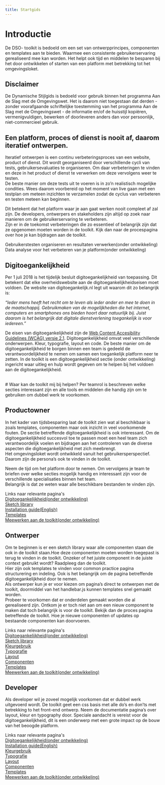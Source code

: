 ```yaml
---
title: Startgids
---
```

# Introductie

De DSO- toolkit is bedoeld om een set van ontwerpprincipes, componenten en templates aan te bieden. Waarmee een consistente gebruikerservaring gerealiseerd mee kan worden. Het helpt ook tijd en middelen te besparen bij het door ontwikkelen of starten van een platform met betrekking tot het omgevingsloket. 

## Disclaimer
De Dynamische Stijlgids is bedoeld voor gebruik binnen het programma Aan de Slag met de Omgevingswet. Het is daarom niet toegestaan dat derden - zonder voorafgaande schriftelijke toestemming van het programma Aan de Slag met de Omgevingswet - de informatie en/of de huisstijl kopiëren, vermenigvuldigen, bewerken of doorleveren anders dan voor persoonlijk, niet-commercieel gebruik.

## Een platform, proces of dienst is nooit af, daarom iteratief ontwerpen.
Iteratief ontwerpen is een continu verbeteringsproces van een website, product of dienst. Dit wordt georganiseerd door verschillende cycli van tests, gebruikersevaluaties  te organiseren. Om daar verbeteringen te vinden en deze in het product of dienst te verwerken om deze vervolgens weer te testen.  
De beste manier om deze tests uit te voeren is in zo’n realistisch mogelijke condities. Wees daarom voorbereid op het moment van live gaan met een testplan om meteen inzichten te verzamelen zodat de cyclus van verbeteren en testen meteen kan beginnen.  

Dit betekent dat het platform waar je aan gaat werken nooit compleet af zal zijn. De developers, ontwerpers en stakeholders zijn altijd op zoek naar manieren om de gebruikerservaring te verbeteren.  
Zijn er in de toekomst verbeteringen die zo essentieel of belangrijk zijn dat ze opgenomen moeten worden in de toolkit. Kijk dan naar de procespagina over hoe je kan bijdragen aan de toolkit.

<a>Gebruikerstesten organiseren en resultaten verwerken(onder ontwikkeling)</a></br>
<a>Data analyse voor het verbeteren van je platform(onder ontwikkeling)</a>

## Digitoegankelijkheid
Per 1 juli 2018 is het tijdelijk besluit digitoegankelijkheid van toepassing. Dit betekent dat elke overheidswebsite aan de digitoegankelijkheidseisen moet voldoen. De website van digitoegankelijk.nl legt uit waarom dit zo belangrijk is: 

<i>“Ieder mens heeft het recht om te leven als ieder ander en mee te doen in de maatschappij. Gebruikmaken van de mogelijkheden die het internet, computers en smartphones ons bieden hoort daar natuurlijk bij. Juist daarom is het belangrijk dat digitale dienstverlening toegankelijk is voor iedereen.” </i>

De eisen van digitoegankelijkheid zijn de <a class="extern" target="_blank" href="https://www.w3.org/TR/WCAG21/">Web Content Accesibility Guidelines (WCAG) versie 2.1</a>. Digitoegankelijkheid omvat veel verschillende onderwerpen. Kleur, typografie, layout en code. De beste manier om de digitoegankelijkheid te borgen binnen een team is gedeeld de verantwoordelijkheid te nemen om samen een toegankelijk platform neer te zetten. 
In de toolkit is een <a>digitoegankelijkheid sectie (onder ontwikkeling)</a> ingericht waar uitleg en hulp wordt gegeven om te helpen bij het voldoen aan de digitoegankelijkheid. 

</br>
# Waar kan de toolkit mij bij helpen? 
Per teamrol is beschreven welke secties interessant zijn en alle tools en middelen die handig zijn om te gebruiken om dubbel werk te voorkomen.

## Productowner
In het kader van tijdsbesparing laat de toolkit zien wat al beschikbaar is zoals templates, componenten maar ook inzicht in veel voorkomende fouten. De sectie betreffende digitoegankelijkheid is ook interessant. Om de digitoegankelijkheid succesvol toe te passen moet een heel team zich verantwoordelijk voelen en bijdragen aan het controleren van de diverse aspecten die digitoegankelijkheid met zich meebrengt.  
Het omgevingsloket wordt ontwikkeld vanuit het gebruikersperspectief. Daarom zijn de persona’s  ook te vinden in de toolkit.  

Neem de tijd om het platform door te nemen. Om vervolgens je team te briefen over welke secties mogelijk handig en interessant zijn voor de verschillende specialisaties binnen het team.  
Belangrijk is dat ze weten waar alle beschikbare bestanden te vinden zijn.

Links naar relevante pagina's
</br>
<a href="">Digitoegankelijkheid(onder ontwikkeling)</a>
</br>
<a href="">Sketch library</a>
</br>
<a href="https://github.com/dso-toolkit/dso-toolkit/blob/master/README.md" target="_blank">Installation guide(English)</a>
</br>
<a href="/components/examples/">Templates</a>
</br>
<a href="">Meewerken aan de toolkit(onder ontwikkeling)</a>


## Ontwerper
Om te beginnen is er een <a>sketch library</a> waar alle componenten staan die ook in de toolkit staan.Hoe deze componenten moeten worden toegepast is terug te vinden in de toolkit. Onzeker of het juiste component in de juiste context gebruikt wordt? Raadpleeg dan de toolkit.  
Hier zijn ook <a>templates</a> te vinden voor common practice pagina structurering en indeling. Ook is het belangrijk om de pagina betreffende <a>digitoegankelijkheid</a> door te nemen.  
Als ontwerper kun je er voor kiezen om pagina’s direct te ontwerpen met de toolkit, doormiddel van het handlebar.js kunnen templates snel gemaakt worden.  
Probeer te voorkomen dat er onderdelen gemaakt worden die al gerealiseerd zijn. Ontkom je er toch niet aan om een nieuw component te maken dat toch belangrijk is voor de toolkit. Bekijk dan de <a>proces pagina</a> betreffende de toolkit. Hoe je nieuwe componenten of updates op bestaande componenten kan doorvoeren.

Links naar relevante pagina's
</br>
<a href="">Digitoegankelijkheid(onder ontwikkeling)</a>
</br>
<a href="">Sketch library</a>
</br>
<a href="/docs/colors/">Kleurgebruik</a>
</br>
<a href="/docs/typography/">Typografie</a>
</br>
<a href="/docs/layout/">Layout</a>
</br>
<a href="/components/">Componenten</a>
</br>
<a href="/components/examples/">Templates</a>
</br>
<a href="">Meewerken aan de toolkit(onder ontwikkeling)</a>

## Developer

Als developer wil je zoveel mogelijk voorkomen dat er dubbel werk uitgevoerd wordt. De toolkit geet een css basis met alle do’s en don’ts met betrekking to het front-end ontwerp. Neem de documentatie pagina’s over layout, kleur en typography door. 
Speciale aandacht is vereist voor de digitoegankelijkheid, dit is een onderwerp met een grote impact op de bouw van het beoogde platform. 

Links naar relevante pagina's
</br>
<a href="">Digitoegankelijkheid(onder ontwikkeling)</a>
</br>
<a href="https://github.com/dso-toolkit/dso-toolkit/blob/master/README.md" target="_blank">Installation guide(English)</a>
</br>
<a href="/docs/colors/">Kleurgebruik</a>
</br>
<a href="/docs/typography/">Typografie</a>
</br>
<a href="/docs/layout/">Layout</a>
</br>
<a href="/components/">Componenten</a>
</br>
<a href="/components/examples/">Templates</a>
</br>
<a href="">Meewerken aan de toolkit(onder ontwikkeling)</a>
